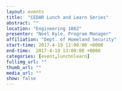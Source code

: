 ```yaml
---
layout: events
title:  "CEDAR Lunch and Learn Series"
abstract: ""
location: "Engineering 1062"
presenter: "Noel Kyle, Program Manager"
affiliation: "Dept. of Homeland Security"
start-time: 2017-4-19 11:00:00 +0000
end-time:  2017-4-19 13:00:00 +0000
categories: [event,lunchnlearn]
fullimg_url: ""
thumb_url: ""
media_url: ""
show: false
---
```

